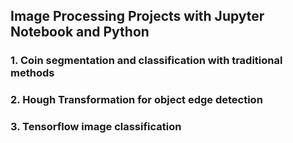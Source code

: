 ## Image Processing Projects with Jupyter Notebook and Python

### 1. Coin segmentation and classification with traditional methods
### 2. Hough Transformation for object edge detection
### 3. Tensorflow image classification
